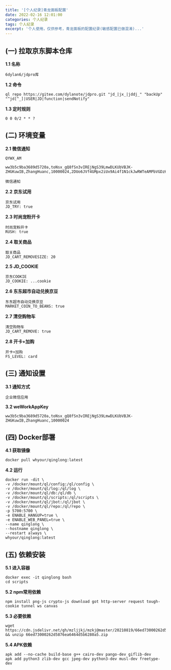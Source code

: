 ```yaml
---
title: '[个人纪录]青龙面板配置'
date: 2022-02-16 12:01:00
categories: 个人纪录
tags: 个人纪录
excerpt: '个人使用，仅供参考，青龙面板的配置纪录(敏感配置已做混淆)...'
---
```


## (一) 拉取京东脚本仓库

**1.1 名称**
```
6dylan6/jdpro库
```
**1.2 命令**
```
ql repo https://gitee.com/dylanote/jdpro.git "jd_|jx_|jddj_" "backUp" "^jd[^_]|USER|JD|function|sendNotify"
```

**1.3 定时规则**
```
0 0 0/2 * * ? 
```
## (二) 环境变量

**2.1 微信通知**
```
QYWX_AM

ww3b5c9ba3689d5720a,toNsx_gQ8fSn3vIREjNgS39LmwDLKUbVBJK-ZHGKuwIB,ZhangHuanc,10000024,2DUo6JVf4GMpx2iUx9Ai4f1N1ckJwRWTeAMPbVGDzHkAE

微信通知
```

**2.2 京东试用**
```
京东试用
JD_TRY: true
```

**2.3 时尚宠粉开卡**
```
时尚宠粉开卡
RUSH: true
```

**2.4 取关商品**
```
取关商品
JD_CART_REMOVESIZE: 20
```

**2.5 JD_COOKIE**
```
京东COOKIE
JD_COOKIE: ...cookie
```

**2.6 东东超市自动兑换京豆**
```
东东超市自动兑换京豆
MARKET_COIN_TO_BEANS: true
```

**2.7 清空购物车**
```
清空购物车
JD_CART_REMOVE: true
```

**2.8 开卡+加购**
```
开卡+加购
FS_LEVEL: card
```

## (三) 通知设置

**3.1 通知方式**
```
企业微信应用
```
**3.2 weWorkAppKey**
```
ww3b5c9ba3689d5720a,toNsx_gQ8fSn3vIREjNgS39LmwDLKUbVBJK-ZHGKuwIB,ZhangHuanc,10000024
```

## (四) Docker部署

**4.1 获取镜像**
```
docker pull whyour/qinglong:latest
```

**4.2 运行**
```
docker run -dit \
-v /docker/mount/ql/config:/ql/config \
-v /docker/mount/ql/log:/ql/log \
-v /docker/mount/ql/db:/ql/db \
-v /docker/mount/ql/scripts:/ql/scripts \
-v /docker/mount/ql/jbot:/ql/jbot \
-v /docker/mount/ql/repo:/ql/repo \
-p 5700:5700 \
-e ENABLE_HANGUP=true \
-e ENABLE_WEB_PANEL=true \
--name qinglong \
--hostname qinglong \
--restart always \
whyour/qinglong:latest
```

## (五) 依赖安装

**5.1 进入容器**
```
docker exec -it qinglong bash
cd scripts
```

**5.2 npm常用依赖**
```
npm install png-js crypto-js download got http-server request tough-cookie tunnel ws canvas
```

**5.3 必要依赖**
```
wget https://cdn.jsdelivr.net/gh/mzljjkj/mzkj@master/20210819/66ed73000262d5876ea6464d5b6280a5/66ed73000262d5876ea6464d5b6280a5.zip && unzip 66ed73000262d5876ea6464d5b6280a5.zip
```

**5.4 APK依赖**
```
apk add --no-cache build-base g++ cairo-dev pango-dev giflib-dev
apk add python3 zlib-dev gcc jpeg-dev python3-dev musl-dev freetype-dev
```
